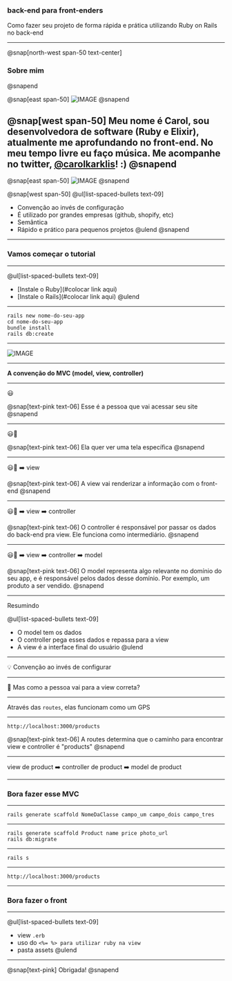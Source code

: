 ### **back-end para front-enders**

Como fazer seu projeto de forma rápida e prática utilizando Ruby on Rails no back-end

---
@snap[north-west span-50 text-center]
### Sobre mim
@snapend

@snap[east span-50]
![IMAGE](assets/img/carol.png)
@snapend

@snap[west span-50]
Meu nome é Carol, sou desenvolvedora de software (Ruby e Elixir), atualmente me aprofundando no front-end. No meu tempo livre eu faço música. Me acompanhe no twitter, [@carolkarklis](https://twitter.com/carolkarklis)! :)
@snapend
---

@snap[east span-50]
![IMAGE](assets/img/ruby_and_rails.jpg)
@snapend

@snap[west span-50]
@ul[list-spaced-bullets text-09]
- Convenção ao invés de configuração
- É utilizado por grandes empresas (github, shopify, etc)
- Semântica
- Rápido e prático para pequenos projetos
@ulend
@snapend

---
### **Vamos começar o tutorial**

---

@ul[list-spaced-bullets text-09]
- [Instale o Ruby](#colocar link aqui)
- [Instale o Rails](#colocar link aqui)
@ulend

---
```
rails new nome-do-seu-app
cd nome-do-seu-app
bundle install
rails db:create
```

---
![IMAGE](assets/img/rails-files.png)

---

**A convenção do MVC (model, view, controller)**

---

😃

@snap[text-pink text-06]
Esse é a pessoa que vai acessar seu site
@snapend

---

😃🔎

@snap[text-pink text-06]
Ela quer ver uma tela específica
@snapend

---


😃🔎 ➡️ view

@snap[text-pink text-06]
A view vai renderizar a informação com o front-end
@snapend

---

😃🔎 ➡️ view ➡️ controller 

@snap[text-pink text-06]
O controller é responsável por passar os dados do back-end pra view. Ele funciona como intermediário.
@snapend

---

😃🔎 ➡️ view ➡️ controller ➡️ model

@snap[text-pink text-06]
O model representa algo relevante no domínio do seu app, e é responsável pelos dados desse domínio. Por exemplo, um produto a ser vendido.
@snapend


---

Resumindo

@ul[list-spaced-bullets text-09]
- O model tem os dados
- O controller pega esses dados e repassa para a view
- A view é a interface final do usuário
@ulend


---

💡 Convenção ao invés de configurar

---

🤔 Mas como a pessoa vai para a view correta?

---

Através das `routes`, elas funcionam como um GPS

---

`http://localhost:3000/products`

@snap[text-pink text-06]
A routes determina que o caminho para encontrar view e controller é "products"
@snapend

---

view de product ➡️ controller de product ➡️ model de product

---

### **Bora fazer esse MVC**

---

```
rails generate scaffold NomeDaClasse campo_um campo_dois campo_tres
```
---

```
rails generate scaffold Product name price photo_url
rails db:migrate
```

---

```
rails s
```

---

`http://localhost:3000/products`

---

### **Bora fazer o front**

---

@ul[list-spaced-bullets text-09]
- view `.erb`
- uso do `<%= %> para utilizar ruby na view`
- pasta assets
@ulend

---

@snap[text-pink]
Obrigada!
@snapend